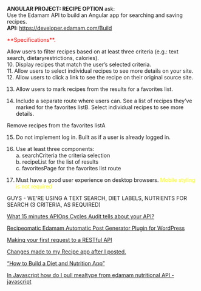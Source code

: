**ANGULAR PROJECT: RECIPE OPTION**
ask:  
Use the Edamam API to build an Angular app for searching and   saving recipes.   
**API:** https://developer.edamam.com/Build   

<font color=#FF0000>
 **Specifications**.</font>

Allow users to filter recipes based on at least three criteria   (e.g.: text search, dietaryrestrictions, calories).    
10. Display recipes that match the user’s selected criteria.  
11. Allow users to select individual recipes to see more details on your site.  
12. Allow users to click a link to see the recipe on their original   source site.

13. Allow users to mark recipes from the results for a favorites list.

14. Include a separate route where users can. See a list of recipes   they’ve marked for the favorites listB. Select individual recipes to see more details.

Remove recipes from the favorites listA 

15. Do not implement log in. Built as if a user is already logged in.

16. Use at least three components:  
a. searchCriteria  the criteria   selection  
b. recipeList  for the list of results  
c. favoritesPage  for   the favorites list route    
17. Must have a good user experience on desktop browsers. <font color=#FFFF00>Mobile styling is not required</font>  

GUYS - WE'RE USING A TEXT SEARCH, DIET LABELS, NUTRIENTS FOR SEARCH (3 CRITERIA, AS REQUIRED)


[What 15 minutes APIOps Cycles Audit tells about your API?](https://medium.com/apiops/what-15-minutes-apiops-cycles-audit-tells-about-your-api-ef30e3eec8dahttps://www.youtube.com/watch?v=ZZDHnbk2NPI)  


[Recipeomatic Edamam Automatic Post Generator Plugin for WordPress](https://www.youtube.com/watch?v=ZZDHnbk2NPI)

[Making your first request to a RESTful API](https://medium.com/@samerbibi/making-your-first-request-to-an-external-restful-api-7c62a218bddc)

[Changes made to my Recipe app after I posted.](https://www.reddit.com/r/reactjs/comments/9ohr27/changes_made_to_my_recipe_app_after_i_posted/)

[“How to Build a Diet and Nutrition App”](https://steelkiwi.com/blog/how-to-build-a-diet-and-nutrition-app/)

[In Javascript how do I pull mealtype from edamam nutritional API - javascript](https://javascript.develop-bugs.com/article/11558701/In+Javascript+how+do+I+pull+mealtype+from+edamam+nutritional+API)
